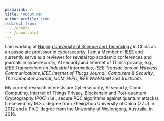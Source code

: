 ```yaml
---
permalink: /
title: "About Me"
author_profile: true
redirect_from: 
  - /about/
  - /about.html
---
```



I am working at [Nanjing University of Science and Technology](https://www.njust.edu.cn/) in China as an associate professor in cybersecurity. I am a Member of IEEE and currently serve as a reviewer for several top academic conferences and journals in cybersecurity, AI security and Internet of Things privacy, e.g., *IEEE Transactions on Industrial Informatics*, *IEEE Transactions on Wireless Communications*, *IEEE Internet of Things Journal*, *Computers & Security*, *The Computer Journal*, *IJCM*, *WPC*, *IEEE WoWMoM* and *TrustCom*.

My current research interests are Cybersecurity, AI security, Cloud Computing, Internet of Things Privacy, Blockchain and Post-quantum Cryptography (PQC) (i.e., secure PQC algorithms against quantum attacks). I received my M.Sc. degree from Zhengzhou University of China (ZZU) in 2012 and a Ph.D. degree from the [University of Wollongong](https://www.uow.edu.au/), Australia, in 2016.
